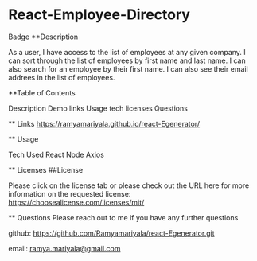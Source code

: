 # React-Employee-Directory
Badge
**Description

As a user, I have access to the list of employees at any given company. I can sort through the list of employees by first name and last name. I can also search for an employee by their first name. I can also see their email addrees in the list of employees.

**Table of Contents

Description
Demo
links
Usage
tech
licenses
Questions

** Links
https://ramyamariyala.github.io/react-Egenerator/

** Usage

Tech Used
React
Node
Axios

** Licenses
##License

Please click on the license tab or please check out the URL here for more information on the requested license: https://choosealicense.com/licenses/mit/

** Questions
Please reach out to me if you have any further questions

github: https://github.com/Ramyamariyala/react-Egenerator.git 

email: ramya.mariyala@gmail.com

